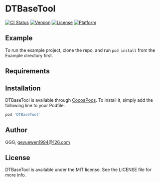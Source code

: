# DTBaseTool

[![CI Status](https://img.shields.io/travis/GGG/DTBaseTool.svg?style=flat)](https://travis-ci.org/GGG/DTBaseTool)
[![Version](https://img.shields.io/cocoapods/v/DTBaseTool.svg?style=flat)](https://cocoapods.org/pods/DTBaseTool)
[![License](https://img.shields.io/cocoapods/l/DTBaseTool.svg?style=flat)](https://cocoapods.org/pods/DTBaseTool)
[![Platform](https://img.shields.io/cocoapods/p/DTBaseTool.svg?style=flat)](https://cocoapods.org/pods/DTBaseTool)

## Example

To run the example project, clone the repo, and run `pod install` from the Example directory first.

## Requirements

## Installation

DTBaseTool is available through [CocoaPods](https://cocoapods.org). To install
it, simply add the following line to your Podfile:

```ruby
pod 'DTBaseTool'
```

## Author

GGG, geyuewen1994@126.com

## License

DTBaseTool is available under the MIT license. See the LICENSE file for more info.
